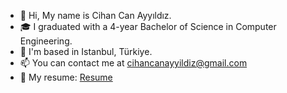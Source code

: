 - 👋 Hi, My name is Cihan Can Ayyıldız.
- :mortar_board: I graduated with a 4-year Bachelor of Science in Computer Engineering.
- :round_pushpin: I'm based in Istanbul, Türkiye.
- 📫 You can contact me at cihancanayyildiz@gmail.com 
- :memo: My resume: <a href="https://github.com/cihancanayyildiz/Resume/blob/main/cihan_resume.pdf">Resume</a>



  
